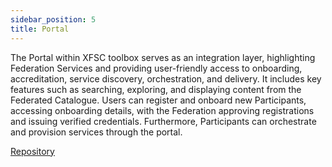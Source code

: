```yaml
---
sidebar_position: 5
title: Portal
---
```


The Portal within XFSC toolbox serves as an integration layer, highlighting Federation Services and providing user-friendly access to onboarding, accreditation, service discovery, orchestration, and delivery. It includes key features such as searching, exploring, and displaying content from the Federated Catalogue. Users can register and onboard new Participants, accessing onboarding details, with the Federation approving registrations and issuing verified credentials. Furthermore, Participants can orchestrate and provision services through the portal. 

<div class="mtp-3">
    <a href="https://gitlab.eclipse.org/eclipse/xfsc/por" class="primaryBtn">Repository</a>
</div>